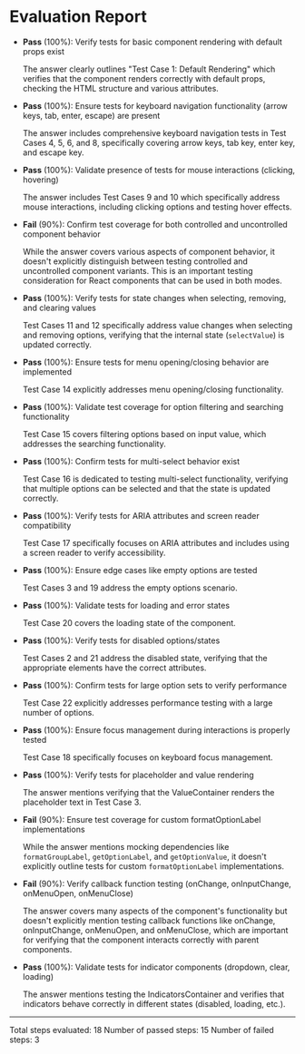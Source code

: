 # Evaluation Report

- **Pass** (100%): Verify tests for basic component rendering with default props exist
  
  The answer clearly outlines "Test Case 1: Default Rendering" which verifies that the component renders correctly with default props, checking the HTML structure and various attributes.

- **Pass** (100%): Ensure tests for keyboard navigation functionality (arrow keys, tab, enter, escape) are present
  
  The answer includes comprehensive keyboard navigation tests in Test Cases 4, 5, 6, and 8, specifically covering arrow keys, tab key, enter key, and escape key.

- **Pass** (100%): Validate presence of tests for mouse interactions (clicking, hovering)
  
  The answer includes Test Cases 9 and 10 which specifically address mouse interactions, including clicking options and testing hover effects.

- **Fail** (90%): Confirm test coverage for both controlled and uncontrolled component behavior
  
  While the answer covers various aspects of component behavior, it doesn't explicitly distinguish between testing controlled and uncontrolled component variants. This is an important testing consideration for React components that can be used in both modes.

- **Pass** (100%): Verify tests for state changes when selecting, removing, and clearing values
  
  Test Cases 11 and 12 specifically address value changes when selecting and removing options, verifying that the internal state (`selectValue`) is updated correctly.

- **Pass** (100%): Ensure tests for menu opening/closing behavior are implemented
  
  Test Case 14 explicitly addresses menu opening/closing functionality.

- **Pass** (100%): Validate test coverage for option filtering and searching functionality
  
  Test Case 15 covers filtering options based on input value, which addresses the searching functionality.

- **Pass** (100%): Confirm tests for multi-select behavior exist
  
  Test Case 16 is dedicated to testing multi-select functionality, verifying that multiple options can be selected and that the state is updated correctly.

- **Pass** (100%): Verify tests for ARIA attributes and screen reader compatibility
  
  Test Case 17 specifically focuses on ARIA attributes and includes using a screen reader to verify accessibility.

- **Pass** (100%): Ensure edge cases like empty options are tested
  
  Test Cases 3 and 19 address the empty options scenario.

- **Pass** (100%): Validate tests for loading and error states
  
  Test Case 20 covers the loading state of the component.

- **Pass** (100%): Verify tests for disabled options/states
  
  Test Cases 2 and 21 address the disabled state, verifying that the appropriate elements have the correct attributes.

- **Pass** (100%): Confirm tests for large option sets to verify performance
  
  Test Case 22 explicitly addresses performance testing with a large number of options.

- **Pass** (100%): Ensure focus management during interactions is properly tested
  
  Test Case 18 specifically focuses on keyboard focus management.

- **Pass** (100%): Verify tests for placeholder and value rendering
  
  The answer mentions verifying that the ValueContainer renders the placeholder text in Test Case 3.

- **Fail** (90%): Ensure test coverage for custom formatOptionLabel implementations
  
  While the answer mentions mocking dependencies like `formatGroupLabel`, `getOptionLabel`, and `getOptionValue`, it doesn't explicitly outline tests for custom `formatOptionLabel` implementations.

- **Fail** (90%): Verify callback function testing (onChange, onInputChange, onMenuOpen, onMenuClose)
  
  The answer covers many aspects of the component's functionality but doesn't explicitly mention testing callback functions like onChange, onInputChange, onMenuOpen, and onMenuClose, which are important for verifying that the component interacts correctly with parent components.

- **Pass** (100%): Validate tests for indicator components (dropdown, clear, loading)
  
  The answer mentions testing the IndicatorsContainer and verifies that indicators behave correctly in different states (disabled, loading, etc.).

---

Total steps evaluated: 18
Number of passed steps: 15
Number of failed steps: 3